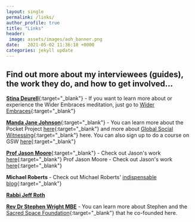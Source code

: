 ```yaml
---
layout: single
permalink: /links/
author_profile: true
title: "Links"
header: 
 image: assets/images/aoh_banner.png
date:   2021-05-02 11:36:18 +0000
categories: jekyll update
---
```


## Find out more about my interviewees (guides), the work they do, and how to get involved...

<a href="https://youtu.be/leyjEXxbJWM"><strong>Stina Deurell</strong></a>{:target="_blank"} - If you want to learn more about or experience the Wider Embraces meditation, just go to <a href="https://www.widerembraces.org">Wider Embraces</a>{:target="_blank"}

<a href=""><strong>Manda Jane Johnson</strong></a>{:target="_blank"} - You can learn more about the Pocket Project <a href="https://pocketproject.org/">here</a>{:target="_blank"} and more about <a href="https://pocketproject.org/global-social-witnessing/">Global Social Witnessing</a>{:target="_blank"} here. You can also sign up to do a course on GSW <a href="https://www.ubiquityuniversity.org/product/global-social-witnessing-foundations">here</a>{:target="_blank"}

<a href="https://youtu.be/OQ8ZafbGUSE"><strong>Prof Jason Moore</strong></a>{:target="_blank"} - Check out Jason's work <a href="https://jasonwmoore.com/">here</a>{:target="_blank"}
Prof Jason Moore - Check out Jason's work <a href="https://jasonwmoore.com/">here</a>{:target="_blank"}

<strong>Michael Roberts</strong> - Check out Michael Roberts' <a href="https://thenextrecession.wordpress.com/">indispensable blog</a>{:target="_blank"}

<a href="https://youtu.be/9wWPUf9rbn8"><strong>Rabbi Jeff Roth</strong></a>

<a href="https://youtu.be/xHRp6ToU2Nw"><strong>Rev Dr Stephen Wright MBE</strong></a> - You can learn more about Stephen and the <a href="https://www.sacredspace.org.uk/">Sacred Space Foundation</a>{:target="_blank"} that he co-founded here.



